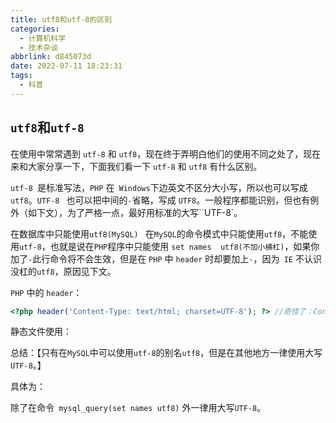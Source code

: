 ```yaml
---
title: utf8和utf-8的区别
categories:
  - 计算机科学
  - 技术杂谈
abbrlink: d845073d
date: 2022-07-11 18:23:31
tags:
  - 科普
---
```


## `utf8`和`utf-8`

在使用中常常遇到 `utf-8` 和 `utf8`，现在终于弄明白他们的使用不同之处了，现在来和大家分享一下，下面我们看一下 `utf-8` 和 `utf8` 有什么区别。

`utf-8 `是标准写法，`PHP` 在` Windows`下边英文不区分大小写，所以也可以写成 `utf8`。`UTF-8 ` 也可以把中间的`-`省略，写成 `UTF8`。一般程序都能识别，但也有例外（如下文），为了严格一点，最好用标准的大写``UTF-8`。

在数据库中只能使用`utf8(MySQL) ` 在`MySQL`的命令模式中只能使用`utf8`，不能使用`utf-8`，也就是说在`PHP`程序中只能使用 `set names  utf8(不加小横杠)`，如果你加了`-`此行命令将不会生效，但是在 `PHP` 中 `header` 时却要加上`-`，因为` IE`  不认识没杠的`utf8`，原因见下文。

`PHP` 中的 `header`：

```php
<?php header('Content-Type: text/html; charset=UTF-8'); ?> //奇怪了：Content-Type 用冒号，Chatset却是等号。
```

静态文件使用：

总结：【只有在`MySQL`中可以使用`utf-8`的别名`utf8`，但是在其他地方一律使用大写`UTF-8`。】

具体为：

除了在命令` mysql_query(set names utf8)` 外一律用大写`UTF-8`。

